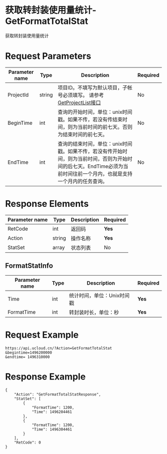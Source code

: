 # 获取转封装使用量统计-GetFormatTotalStat

获取转封装使用量统计

# Request Parameters
|Parameter name|Type|Description|Required|
|---|---|---|---|
|ProjectId|string|项目ID。不填写为默认项目，子帐号必须填写。 请参考[GetProjectList接口](../summary/get_project_list.html)|No|
|BeginTime|int|查询的开始时间，单位：unix时间戳。如果不传，若没有传结束时间，则为当前时间的前七天。否则为结束时间的前七天。|No|
|EndTime|int|查询的结束时间，单位：unix时间戳。如果不传，若没有传开始时间，则为当前时间，否则为开始时间的后七天。EndTime必须为当前时间往前一个月内，也就是支持一个月内的任务查询。|No|

# Response Elements
|Parameter name|Type|Description|Required|
|---|---|---|---|
|RetCode|int|返回码|**Yes**|
|Action|string|操作名称|**Yes**|
|StatSet|array|状态列表|No|

## FormatStatInfo
|Parameter name|Type|Description|Required|
|---|---|---|---|
|Time|int|统计时间，单位：Unix时间戳|**Yes**|
|FormatTime|int|转封装时长，单位：秒|**Yes**|

# Request Example
```
https://api.ucloud.cn/?Action=GetFormatTotalStat
&begintime=1496200000
&endtime= 1496310000
```

# Response Example
```
{
    "Action": "GetFormatTotalStatResponse", 
    "StatSet": [
        {
            "FormatTime": 1200, 
            "Time": 1496204461
        }, 
        {
            "FormatTime": 1200, 
            "Time": 1496304461
        }
    ], 
    "RetCode": 0
}
```

